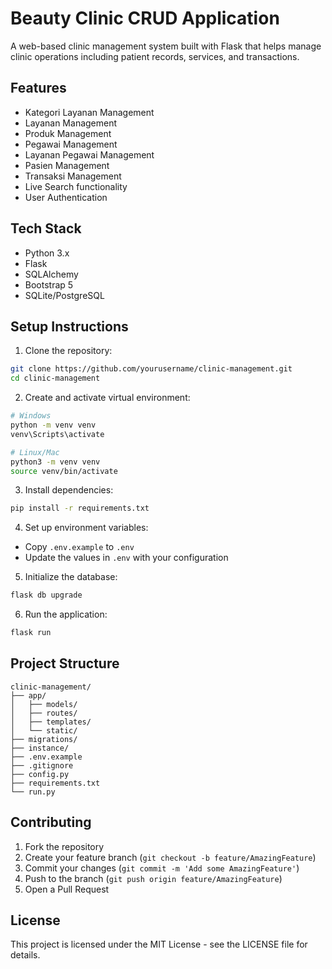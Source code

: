 # Beauty Clinic CRUD Application

A web-based clinic management system built with Flask that helps manage clinic operations including patient records, services, and transactions.

## Features

- Kategori Layanan Management
- Layanan Management
- Produk Management
- Pegawai Management
- Layanan Pegawai Management
- Pasien Management
- Transaksi Management
- Live Search functionality
- User Authentication

## Tech Stack

- Python 3.x
- Flask
- SQLAlchemy
- Bootstrap 5
- SQLite/PostgreSQL

## Setup Instructions

1. Clone the repository:
```bash
git clone https://github.com/yourusername/clinic-management.git
cd clinic-management
```

2. Create and activate virtual environment:
```bash
# Windows
python -m venv venv
venv\Scripts\activate

# Linux/Mac
python3 -m venv venv
source venv/bin/activate
```

3. Install dependencies:
```bash
pip install -r requirements.txt
```

4. Set up environment variables:
- Copy `.env.example` to `.env`
- Update the values in `.env` with your configuration

5. Initialize the database:
```bash
flask db upgrade
```

6. Run the application:
```bash
flask run
```

## Project Structure

```
clinic-management/
├── app/
│   ├── models/
│   ├── routes/
│   ├── templates/
│   └── static/
├── migrations/
├── instance/
├── .env.example
├── .gitignore
├── config.py
├── requirements.txt
└── run.py
```

## Contributing

1. Fork the repository
2. Create your feature branch (`git checkout -b feature/AmazingFeature`)
3. Commit your changes (`git commit -m 'Add some AmazingFeature'`)
4. Push to the branch (`git push origin feature/AmazingFeature`)
5. Open a Pull Request

## License

This project is licensed under the MIT License - see the LICENSE file for details. 